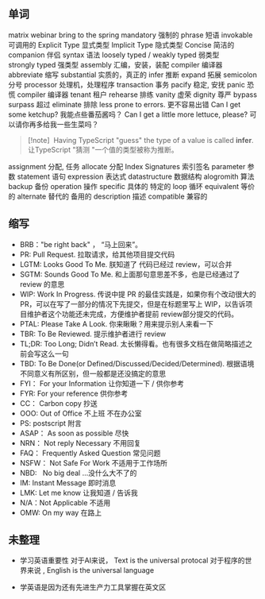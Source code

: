 ## 单词
matrix   webinar
bring to the spring
mandatory 强制的
phrase 短语
invokable 可调用的
Explicit Type  显式类型
Implicit Type  隐式类型
Concise 简洁的
companion  伴侣
syntax 语法
loosely typed / weakly typed    弱类型   
strongly typed   强类型
assembly 汇编，安装，装配
compiler 编译器
abbreviate 缩写
substantial 实质的，真正的 
infer  推断
expand 拓展
semicolon 分号
processor 处理机，处理程序 
transaction 事务
pacify 稳定, 安抚
panic 恐慌
compiler 编译器
tenant 租户
rehearse 排练
vanity 虚荣
dignity 尊严
bypass  
surpass    超过
eliminate 排除
less prone to errors.  更不容易出错
Can I get some ketchup?  我能点些番茄酱吗？
Can I get a little more lettuce, please?  可以请你再多给我一些生菜吗？

>[!note]  Having TypeScript "guess" the type of a value is called **infer**.
> 让TypeScript "猜测 "一个值的类型被称为推断。
 
assignment  分配, 任务
allocate 分配
Index Signatures 索引签名
parameter 参数
statement 语句
expression 表达式
datastructure 数据结构
alogromith 算法
backup 备份
operation 操作
specific 具体的 特定的
loop 循环
equivalent 等价的
alternate 替代的 备用的
description 描述
compatible 兼容的

## 缩写
-  BRB："be right back" ， “马上回来”。
-   PR: Pull Request. 拉取请求，给其他项目提交代码
-   LGTM: Looks Good To Me. 朕知道了 代码已经过 review，可以合并
-   SGTM: Sounds Good To Me. 和上面那句意思差不多，也是已经通过了 review 的意思
-   WIP: Work In Progress. 传说中提 PR 的最佳实践是，如果你有个改动很大的PR，可以在写了一部分的情况下先提交，但是在标题里写上 WIP，以告诉项目维护者这个功能还未完成，方便维护者提前 review部分提交的代码。
-   PTAL: Please Take A Look. 你来瞅瞅？用来提示别人来看一下
-   TBR: To Be Reviewed. 提示维护者进行 review
-   TL;DR: Too Long; Didn’t Read. 太长懒得看。也有很多文档在做简略描述之前会写这么一句
-   TBD: To Be Done(or Defined/Discussed/Decided/Determined).  根据语境不同意义有所区别，但一般都是还没搞定的意思
-  FYI： For your Information  让你知道一下 / 供你参考
-  FYR: For your reference 供你参考
- CC：  Carbon copy  抄送
- OOO:  Out of Office   不上班 不在办公室
- PS:  postscript   附言
- ASAP： As soon as possible  尽快
- NRN： Not reply Necessary   不用回复
- FAQ： Frequently Asked Question  常见问题
- NSFW：  Not Safe For Work  不适用于工作场所
- NBD:     No big deal            …没什么大不了的
- IM:      Instant Message   即时消息
- LMK:  Let me know 让我知道 / 告诉我
- N/A：Not Applicable  不适用
- OMW:  On my way  在路上

## 未整理

- 学习英语重要性
	对于AI来说， Text is the universal protocal
	对于程序的世界来说 , English is the universal language

- 学英语是因为还有先进生产力工具掌握在英文区


